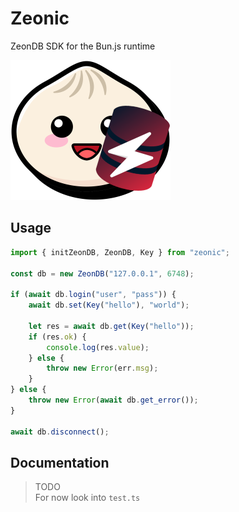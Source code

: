 # Zeonic
ZeonDB SDK for the Bun.js runtime

<img src="./logo.png" width=256>

## Usage
```ts
import { initZeonDB, ZeonDB, Key } from "zeonic";

const db = new ZeonDB("127.0.0.1", 6748);

if (await db.login("user", "pass")) {
    await db.set(Key("hello"), "world");

    let res = await db.get(Key("hello"));
    if (res.ok) {
        console.log(res.value);
    } else {
        throw new Error(err.msg);
    }
} else {
    throw new Error(await db.get_error());
}

await db.disconnect();
```

## Documentation
> TODO <br>
> For now look into `test.ts`
